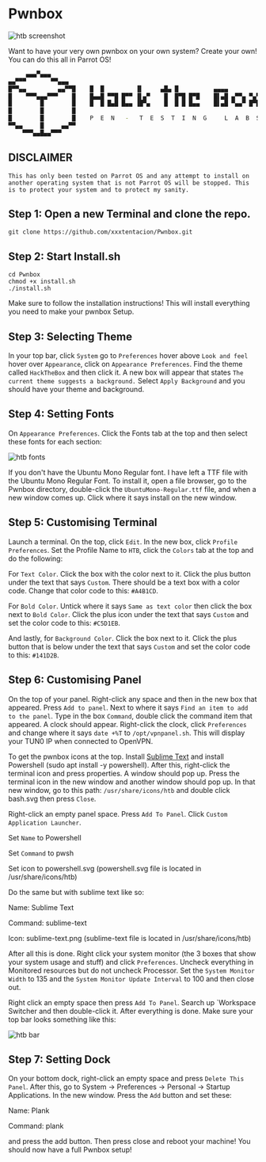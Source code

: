 # Pwnbox

![htb screenshot](desktop.jpg?raw=true "Pwnbox")


Want to have your very own pwnbox on your own system?
Create your own!
You can do this all in Parrot OS!

```bash
     ▄▄▄▀▄▄▄
▄▄▀▀▀       ▀▀▄▄▄
█▀▀▄▄         ▄▄▀▀█    █  █         ▐▌     ▄█▄ █          ▄▄▄▄
█    ▀▀▀▄▄▄▀▀▀    █    █▄▄█ ▀▀█ █▀▀ ▐▌▄▀    █  █▀█ █▀█    █▌▄█ ▄▀▀▄ ▀▄▀
█        █        █    █  █ █▄█ █▄▄ ▐█▀▄    █  █ █ █▄▄    █▌▄█ ▀▄▄▀ █▀█
█        █        █
█        █        █    P  E  N   -   T  E  S  T  I  N  G     L  A  B  S
▀▀▄▄     █     ▄▄▀▀
    ▀▀▀▄▄█▄▄▀▀▀
```

## DISCLAIMER

`This has only been tested on Parrot OS and any attempt to install on another operating system that is not Parrot OS will be stopped. This is to protect your system and to protect my sanity.`

## Step 1: Open a new Terminal and clone the repo. 

`git clone https://github.com/xxxtentacion/Pwnbox.git`

## Step 2: Start Install.sh

```
cd Pwnbox
chmod +x install.sh
./install.sh
```

Make sure to follow the installation instructions!
This will install everything you need to make your pwnbox Setup.

## Step 3: Selecting Theme

In your top bar, click `System` go to `Preferences` hover above `Look and feel` hover over `Appearance`, click on `Appearance Preferences`. Find the theme called `HackTheBox` and then click it. A new box will appear that states `The current theme suggests a background.` Select `Apply Background` and you should have your theme and background.

## Step 4: Setting Fonts

On `Appearance Preferences`. Click the Fonts tab at the top and then select these fonts for each section:

![htb fonts](fonts.jpg?raw=true "Pwnbox")

If you don't have the Ubuntu Mono Regular font. I have left a TTF file with the Ubuntu Mono Regular Font. To install it, open a file browser, go to the Pwnbox directory, double-click the `UbuntuMono-Regular.ttf` file, and when a new window comes up. Click where it says install on the new window.

## Step 5: Customising Terminal

Launch a terminal. On the top, click `Edit`. In the new box, click `Profile Preferences`. Set the Profile Name to `HTB`, click the `Colors` tab at the top and do the following:

For `Text Color`. Click the box with the color next to it. Click the plus button under the text that says `Custom`. There should be a text box with a color code. Change that color code to this: `#A4B1CD`.

For `Bold Color`. Untick where it says `Same as text color` then click the box next to `Bold Color`. Click the plus icon under the text that says `Custom` and set the color code to this: `#C5D1EB`.

And lastly, for `Background Color`. Click the box next to it. Click the plus button that is below under the text that says `Custom` and set the color code to this: `#141D2B`.

## Step 6: Customising Panel

On the top of your panel. Right-click any space and then in the new box that appeared. Press `Add to panel`. Next to where it says `Find an item to add to the panel`. Type in the box `Command`, double click the command item that appeared. A clock should appear. Right-click the clock, click `Preferences` and change where it says `date +%T` to `/opt/vpnpanel.sh`. This will display your TUN0 IP when connected to OpenVPN. 

To get the pwnbox icons at the top. Install [Sublime Text](https://www.sublimetext.com/docs/3/linux_repositories.html) and install Powershell (sudo apt install -y powershell). After this, right-click the terminal icon and press properties. A window should pop up. Press the terminal icon in the new window and another window should pop up. In that new window, go to this path: `/usr/share/icons/htb` and double click bash.svg then press `Close`.

Right-click an empty panel space. Press `Add To Panel`. Click `Custom Application Launcher`. 

Set `Name` to Powershell

Set `Command` to pwsh

Set icon to powershell.svg (powershell.svg file is located in /usr/share/icons/htb)

Do the same but with sublime text like so:

Name: Sublime Text

Command: sublime-text

Icon: sublime-text.png (sublime-text file is located in /usr/share/icons/htb)

After all this is done. Right click your system monitor (the 3 boxes that show your system usage and stuff) and click `Preferences`. Uncheck everything in Monitored resources but do not uncheck Processor. Set the `System Monitor Width` to 135 and the `System Monitor Update Interval` to 100 and then close out. 

Right click an empty space then press `Add To Panel`. Search up `Workspace Switcher and then double-click it. After everything is done. Make sure your top bar looks something like this:

![htb bar](bar.jpg?raw=true "Pwnbox")

## Step 7: Setting Dock

On your bottom dock, right-click an empty space and press `Delete This Panel`. After this, go to System -> Preferences -> Personal -> Startup Applications. In the new window. Press the `Add` button and set these:

Name: Plank

Command: plank

and press the add button. Then press close and reboot your machine! You should now have a full Pwnbox setup!
